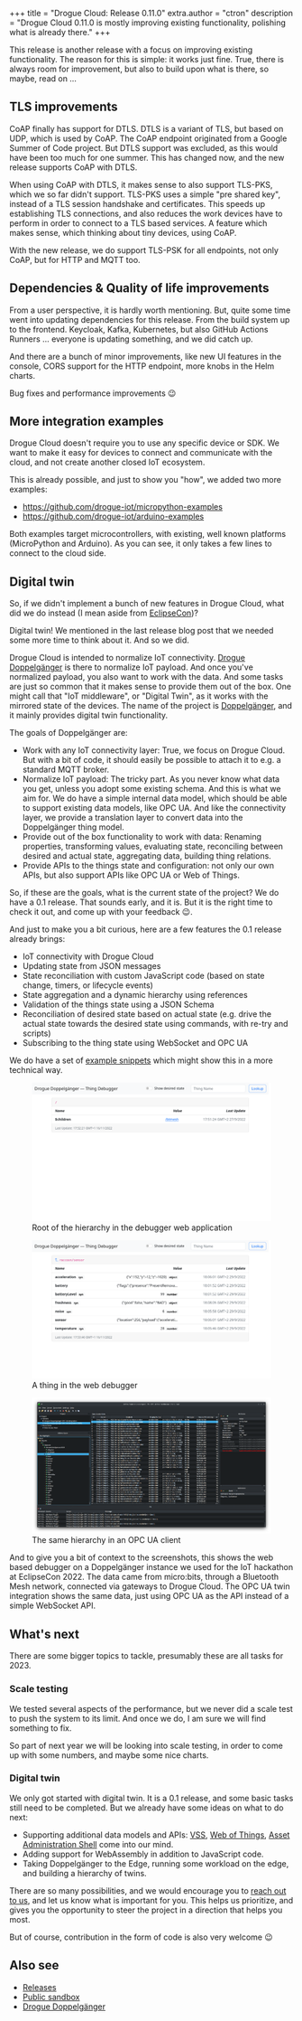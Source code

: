 +++
title = "Drogue Cloud: Release 0.11.0"
extra.author = "ctron"
description = "Drogue Cloud 0.11.0 is mostly improving existing functionality, polishing what is already there."
+++

This release is another release with a focus on improving existing functionality. The reason for this is simple: it works just fine. True, there is always room for improvement, but also to build upon what is
there, so maybe, read on …

<!-- more -->

## TLS improvements

CoAP finally has support for DTLS. DTLS is a variant of TLS, but based on UDP, which is used by CoAP. The CoAP
endpoint originated from a Google Summer of Code project. But DTLS support was excluded, as this would have been too much for one summer. This has changed now, and the new release supports CoAP with DTLS.

When using CoAP with DTLS, it makes sense to also support TLS-PKS, which we so far didn't support. TLS-PKS uses
a simple "pre shared key", instead of a TLS session handshake and certificates. This speeds up establishing TLS
connections, and also reduces the work devices have to perform in order to connect to a TLS based services.
A feature which makes sense, which thinking about tiny devices, using CoAP.

With the new release, we do support TLS-PSK for all endpoints, not only CoAP, but for HTTP and MQTT too.

## Dependencies & Quality of life improvements

From a user perspective, it is hardly worth mentioning. But, quite some time went into updating
dependencies for this release. From the build system up to the frontend. Keycloak, Kafka, Kubernetes, but also
GitHub Actions Runners … everyone is updating something, and we did catch up.

And there are a bunch of minor improvements, like new UI features in the console, CORS support for the HTTP endpoint, more knobs in the Helm charts.

Bug fixes and performance improvements 😉

## More integration examples

Drogue Cloud doesn't require you to use any specific device or SDK. We want to make it easy for devices to
connect and communicate with the cloud, and not create another closed IoT ecosystem.

This is already possible, and just to show you "how", we added two more examples:

* https://github.com/drogue-iot/micropython-examples
* https://github.com/drogue-iot/arduino-examples

Both examples target microcontrollers, with existing, well known platforms (MicroPython and Arduino). As you
can see, it only takes a few lines to connect to the cloud side.

## Digital twin

So, if we didn't implement a bunch of new features in Drogue Cloud, what did we do instead (I mean aside from
[EclipseCon](https://twitter.com/lulf/status/1584248208015777792))?

Digital twin! We mentioned in the last release blog post that we needed some more time to think about it. And so we did.

Drogue Cloud is intended to normalize IoT connectivity.
[Drogue Doppelgänger](https://github.com/drogue-iot/drogue-doppelgaenger) is there to normalize IoT payload.
And once you've normalized payload, you also want to work with the data. And some tasks are just so common that
it makes sense to provide them out of the box. One might call that "IoT middleware", or "Digital Twin", as it
works with the mirrored state of the devices. The name of the project is
[Doppelgänger](https://en.wikipedia.org/wiki/Doppelg%C3%A4nger), and it mainly provides digital twin functionality.

The goals of Doppelgänger are:

* Work with any IoT connectivity layer: True, we focus on Drogue Cloud. But with a bit of code, it should easily be possible to attach it to e.g. a standard MQTT broker.
* Normalize IoT payload: The tricky part. As you never know what data you get, unless you adopt some existing schema. And this is what we aim for. We do have a simple internal data model, which should be able to support existing data models, like OPC UA. And like the connectivity layer, we provide a translation layer to convert data into the Doppelgänger thing model.
* Provide out of the box functionality to work with data: Renaming properties, transforming values, evaluating state, reconciling between desired and actual state, aggregating data, building thing relations.
* Provide APIs to the things state and configuration: not only our own APIs, but also support APIs like OPC UA or Web of Things.

So, if these are the goals, what is the current state of the project? We do have a 0.1 release. That sounds early, and it is. But it is the right time to check it out, and come up with your feedback 😉.

And just to make you a bit curious, here are a few features the 0.1 release already brings:

* IoT connectivity with Drogue Cloud
* Updating state from JSON messages
* State reconciliation with custom JavaScript code (based on state change, timers, or lifecycle events)
* State aggregation and a dynamic hierarchy using references
* Validation of the things state using a JSON Schema
* Reconciliation of desired state based on actual state (e.g. drive the actual state towards the desired state using commands, with re-try and scripts)
* Subscribing to the thing state using WebSocket and OPC UA

We do have a set of [example snippets](https://github.com/drogue-iot/drogue-doppelgaenger/tree/main/examples) which might show this in a more technical way.

<figure>
<img src="twin1.png" alt="Screenshot #1">
<figcaption>Root of the hierarchy in the debugger web application</figcaption>
</figure>

<figure>
<img src="twin2.png" alt="Screenshot #2">
<figcaption>A thing in the web debugger</figcaption>
</figure>

<figure>
<img src="twin3.png" alt="Screenshot #3">
<figcaption>The same hierarchy in an OPC UA client</figcaption>
</figure>

And to give you a bit of context to the screenshots, this shows the web based debugger on a Doppelgänger instance we used for the IoT hackathon at EclipseCon 2022. The data came from micro:bits, through a Bluetooth Mesh network, connected via gateways to Drogue Cloud. The OPC UA twin integration shows the same data, just using OPC UA as the API instead of a simple WebSocket API.

## What's next

There are some bigger topics to tackle, presumably these are all tasks for 2023.

### Scale testing

We tested several aspects of the performance, but we never did a scale test to push the system to its limit.
And once we do, I am sure we will find something to fix.

So part of next year we will be looking into scale testing, in order to come up with some numbers, and
maybe some nice charts.

### Digital twin

We only got started with digital twin. It is a 0.1 release, and some basic tasks still need to be completed.
But we already have some ideas on what to do next:

* Supporting additional data models and APIs: [VSS](https://covesa.github.io/vehicle_signal_specification/), [Web of Things](https://www.w3.org/WoT/), [Asset Administration Shell](https://www.plattform-i40.de/IP/Redaktion/EN/Downloads/Publikation/Details_of_the_Asset_Administration_Shell_Part1_V3.html) come into our mind.
* Adding support for WebAssembly in addition to JavaScript code.
* Taking Doppelgänger to the Edge, running some workload on the edge, and building a hierarchy of twins.

There are so many possibilities, and we would encourage you to
[reach out to us](https://matrix.to/#/#drogue-iot:matrix.org), and let us know what is important for you. This helps us
prioritize, and gives you the opportunity to steer the project in a direction that helps you most.

But of course, contribution in the form of code is also very welcome 😉 

## Also see

* [Releases](https://github.com/drogue-iot/drogue-cloud/releases)
* [Public sandbox](https://sandbox.drogue.cloud)
* [Drogue Doppelgänger](https://github.com/drogue-iot/drogue-doppelgaenger)
